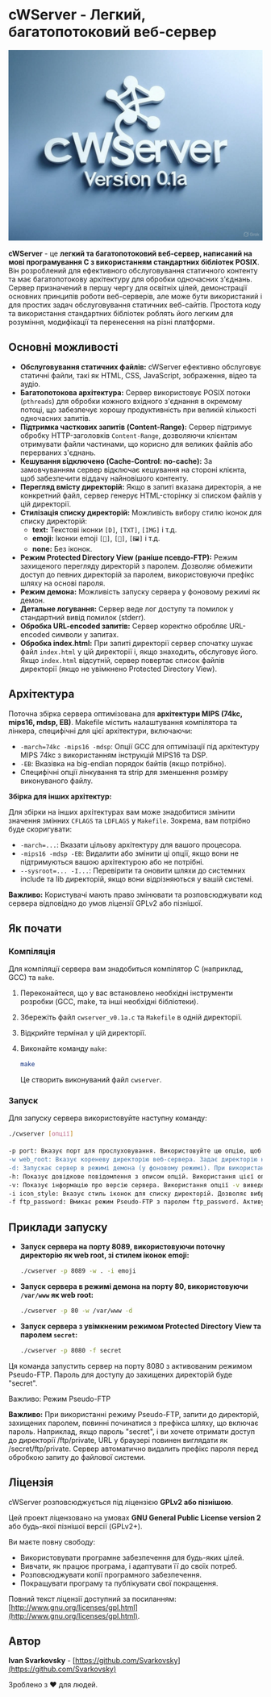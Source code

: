 # cWServer - Легкий, багатопотоковий веб-сервер

![cWServer Logo](unCs9b5zHjUiwcKv-generated_image.jpg) 

**cWServer** - це **легкий та багатопотоковий веб-сервер, написаний на мові програмування C з використанням стандартних бібліотек POSIX**. Він розроблений для ефективного обслуговування статичного контенту та має багатопотокову архітектуру для обробки одночасних з'єднань.  Сервер призначений в першу чергу для освітніх цілей, демонстрації основних принципів роботи веб-серверів, але може бути використаний і для простих задач обслуговування статичних веб-сайтів.  Простота коду та використання стандартних бібліотек роблять його легким для розуміння, модифікації та перенесення на різні платформи.

## Основні можливості

- **Обслуговування статичних файлів:** cWServer ефективно обслуговує статичні файли, такі як HTML, CSS, JavaScript, зображення, відео та аудіо.
- **Багатопотокова архітектура:** Сервер використовує POSIX потоки (`pthreads`) для обробки кожного вхідного з'єднання в окремому потоці, що забезпечує хорошу продуктивність при великій кількості одночасних запитів.
- **Підтримка часткових запитів (Content-Range):** Сервер підтримує обробку HTTP-заголовків `Content-Range`, дозволяючи клієнтам отримувати файли частинами, що корисно для великих файлів або перерваних з'єднань.
- **Кешування відключено (Cache-Control: no-cache):** За замовчуванням сервер відключає кешування на стороні клієнта, щоб забезпечити віддачу найновішого контенту.
- **Перегляд вмісту директорій:** Якщо в запиті вказана директорія, а не конкретний файл, сервер генерує HTML-сторінку зі списком файлів у цій директорії.
- **Стилізація списку директорій:** Можливість вибору стилю іконок для списку директорій:
  - **text:** Текстові іконки `[D]`, `[TXT]`, `[IMG]` і т.д.
  - **emoji:** Іконки emoji `[📂]`, `[📝]`, `[🖼️]` і т.д.
  - **none:** Без іконок.
- **Режим Protected Directory View (раніше псевдо-FTP):** Режим захищеного перегляду директорій з паролем. Дозволяє обмежити доступ до певних директорій за паролем, використовуючи префікс шляху на основі пароля.
- **Режим демона:** Можливість запуску сервера у фоновому режимі як демон.
- **Детальне логування:** Сервер веде лог доступу та помилок у стандартний вивід помилок (stderr).
- **Обробка URL-encoded запитів:** Сервер коректно обробляє URL-encoded символи у запитах.
- **Обробка index.html:** При запиті директорії сервер спочатку шукає файл `index.html` у цій директорії і, якщо знаходить, обслуговує його. Якщо `index.html` відсутній, сервер повертає список файлів директорії (якщо не увімкнено Protected Directory View).

## Архітектура

Поточна збірка сервера оптимізована для **архітектури MIPS (74kc, mips16, mdsp, EB)**. Makefile містить налаштування компілятора та лінкера, специфічні для цієї архітектури, включаючи:

- `-march=74kc -mips16 -mdsp`: Опції GCC для оптимізації під архітектуру MIPS 74kc з використанням інструкцій MIPS16 та DSP.
- `-EB`: Вказівка на big-endian порядок байтів (якщо потрібно).
- Специфічні опції лінкування та strip для зменшення розміру виконуваного файлу.

**Збірка для інших архітектур:**

Для збірки на інших архітектурах вам може знадобитися змінити значення змінних `CFLAGS` та `LDFLAGS` у `Makefile`. Зокрема, вам потрібно буде скоригувати:

- `-march=...`: Вказати цільову архітектуру для вашого процесора.
- `-mips16 -mdsp -EB`: Видалити або змінити ці опції, якщо вони не підтримуються вашою архітектурою або не потрібні.
- `--sysroot=... -I...`: Перевірити та оновити шляхи до системних include та lib директорій, якщо вони відрізняються у вашій системі.

**Важливо:** Користувачі мають право змінювати та розповсюджувати код сервера відповідно до умов ліцензії GPLv2 або пізнішої.

## Як почати

### Компіляція

Для компіляції сервера вам знадобиться компілятор C (наприклад, GCC) та `make`.

1. Переконайтеся, що у вас встановлено необхідні інструменти розробки (GCC, make, та інші необхідні бібліотеки).
2. Збережіть файл `cwserver_v0.1a.c` та `Makefile` в одній директорії.
3. Відкрийте термінал у цій директорії.
4. Виконайте команду `make`:

    ```bash
    make
    ```

    Це створить виконуваний файл `cwserver`.

### Запуск

Для запуску сервера використовуйте наступну команду:

```bash
./cwserver [опції]

-p port: Вказує порт для прослуховування. Використовуйте цю опцію, щоб задати порт, на якому веб-сервер буде очікувати вхідні з'єднання. За замовчуванням сервер використовує порт 8080, якщо опцію -p не вказано.
-w web_root: Вказує кореневу директорію веб-сервера. Задає директорію на файловій системі, відносно якої сервер буде шукати файли для віддачі клієнтам. За замовчуванням використовується поточна директорія (.), якщо опцію -w не вказано.
-d: Запускає сервер в режимі демона (у фоновому режимі). При використанні цієї опції сервер запускається у фоновому режимі, від'єднуючись від терміналу. Це корисно для довготривалої роботи сервера.
-h: Показує довідкове повідомлення з описом опцій. Використання цієї опції виведе на екран довідку з описом всіх доступних опцій командного рядка та завершить роботу сервера.
-v: Показує інформацію про версію сервера. Використання опції -v виведе на екран інформацію про версію cWServer та завершить роботу.
-i icon_style: Вказує стиль іконок для списку директорій. Дозволяє вибрати стиль відображення іконок у HTML-списку директорій. Можливі значення: text, emoji, none. Якщо опцію не вказано, використовується стиль text за замовчуванням.
-f ftp_password: Вмикає режим Pseudo-FTP з паролем ftp_password. Активує режим обмеженого доступу до директорій, використовуючи пароль як префікс шляху. Вкажіть пароль як аргумент до опції.
```
## Приклади запуску

- **Запуск сервера на порту 8089, використовуючи поточну директорію як web root, зі стилем іконок emoji:**

    ```bash
    ./cwserver -p 8089 -w . -i emoji
    ```

- **Запуск сервера в режимі демона на порту 80, використовуючи `/var/www` як web root:**

    ```bash
    ./cwserver -p 80 -w /var/www -d
    ```

- **Запуск сервера з увімкненим режимом Protected Directory View та паролем `secret`:**

    ```bash
    ./cwserver -p 8080 -f secret
    ```
Ця команда запустить сервер на порту 8080 з активованим режимом Pseudo-FTP. Пароль для доступу до захищених директорій буде "secret".

Важливо: Режим Pseudo-FTP

**Важливо:** При використанні режиму Pseudo-FTP, запити до директорій, захищених паролем, повинні починатися з префікса шляху, що включає пароль. Наприклад, якщо пароль "secret", і ви хочете отримати доступ до директорії /ftp/private, URL у браузері повинен виглядати як /secret/ftp/private. Сервер автоматично видалить префікс пароля перед обробкою запиту до файлової системи.

## Ліцензія

cWServer розповсюджується під ліцензією **GPLv2 або пізнішою**.

Цей проект ліцензовано на умовах **GNU General Public License version 2** або будь-якої пізнішої версії (GPLv2+).

Ви маєте повну свободу:

- Використовувати програмне забезпечення для будь-яких цілей.
- Вивчати, як працює програма, і адаптувати її до своїх потреб.
- Розповсюджувати копії програмного забезпечення.
- Покращувати програму та публікувати свої покращення.

Повний текст ліцензії доступний за посиланням: [http://www.gnu.org/licenses/gpl.html](http://www.gnu.org/licenses/gpl.html).

## Автор

**Ivan Svarkovsky** - [https://github.com/Svarkovsky](https://github.com/Svarkovsky)

Зроблено з ❤️ для людей.








